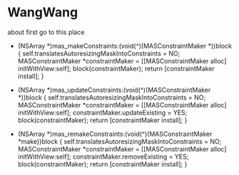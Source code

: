 # WangWang
about first go to this place

- (NSArray *)mas_makeConstraints:(void(^)(MASConstraintMaker *))block {
    self.translatesAutoresizingMaskIntoConstraints = NO;
    MASConstraintMaker *constraintMaker = [[MASConstraintMaker alloc] initWithView:self];
    block(constraintMaker);
    return [constraintMaker install];
}

- (NSArray *)mas_updateConstraints:(void(^)(MASConstraintMaker *))block {
    self.translatesAutoresizingMaskIntoConstraints = NO;
    MASConstraintMaker *constraintMaker = [[MASConstraintMaker alloc] initWithView:self];
    constraintMaker.updateExisting = YES;
    block(constraintMaker);
    return [constraintMaker install];
}

- (NSArray *)mas_remakeConstraints:(void(^)(MASConstraintMaker *make))block {
    self.translatesAutoresizingMaskIntoConstraints = NO;
    MASConstraintMaker *constraintMaker = [[MASConstraintMaker alloc] initWithView:self];
    constraintMaker.removeExisting = YES;
    block(constraintMaker);
    return [constraintMaker install];
}

